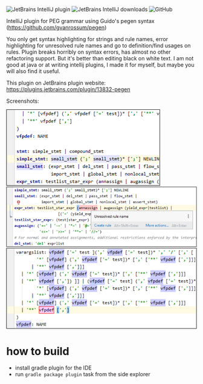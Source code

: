 ![JetBrains IntelliJ plugin](https://img.shields.io/jetbrains/plugin/v/13832-pegen?color=informational)
![JetBrains IntelliJ downloads](https://img.shields.io/jetbrains/plugin/d/13832-pegen?color=informational)
![GitHub](https://img.shields.io/github/license/vpoverennov/pegen-plugin?color=brightgreen)

IntelliJ plugin for PEG grammar using Guido's pegen syntax (https://github.com/gvanrossum/pegen)

You only get syntax highlighting for strings and rule names, error highlighting for unresolved 
rule names and go to definition/find usages on rules. Plugin breaks horribly on syntax errors,
has almost no other refactoring support. But it's better than editing black on white text.
I am not good at java or at writing intellij plugins, I made it for myself, but maybe you 
will also find it useful.

This plugin on JetBrains plugin website: https://plugins.jetbrains.com/plugin/13832-pegen

Screenshots:

![Screenshot 1](screenshots/syntax_hl.png)
![Screenshot 2](screenshots/unresolved_rule.png)
![Screenshot 3](screenshots/rename.png)

# how to build

- install gradle plugin for the IDE
- run `gradle package plugin` task from the side explorer
